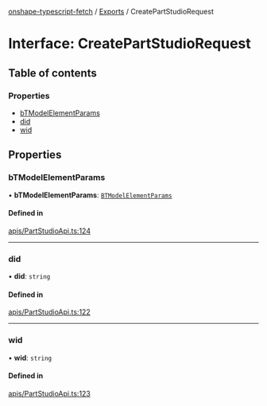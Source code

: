 [onshape-typescript-fetch](../README.md) / [Exports](../modules.md) / CreatePartStudioRequest

# Interface: CreatePartStudioRequest

## Table of contents

### Properties

- [bTModelElementParams](CreatePartStudioRequest.md#btmodelelementparams)
- [did](CreatePartStudioRequest.md#did)
- [wid](CreatePartStudioRequest.md#wid)

## Properties

### bTModelElementParams

• **bTModelElementParams**: [`BTModelElementParams`](BTModelElementParams.md)

#### Defined in

[apis/PartStudioApi.ts:124](https://github.com/toebes/onshape-typescript-fetch/blob/3e11ae1/apis/PartStudioApi.ts#L124)

___

### did

• **did**: `string`

#### Defined in

[apis/PartStudioApi.ts:122](https://github.com/toebes/onshape-typescript-fetch/blob/3e11ae1/apis/PartStudioApi.ts#L122)

___

### wid

• **wid**: `string`

#### Defined in

[apis/PartStudioApi.ts:123](https://github.com/toebes/onshape-typescript-fetch/blob/3e11ae1/apis/PartStudioApi.ts#L123)

